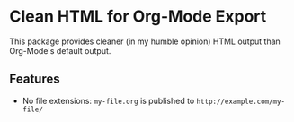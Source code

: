 Clean HTML for Org-Mode Export
==============================

This package provides cleaner (in my humble opinion) HTML output than Org-Mode's
default output.

## Features

* No file extensions: `my-file.org` is published to `http://example.com/my-file/`
